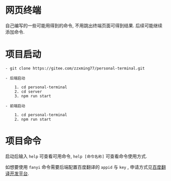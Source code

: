 
# 网页终端

自己编写的一些可能用得到的命令, 不用跳出终端页面可得到结果. 后续可能继续添加命令.


# 项目启动

```
- git clone https://gitee.com/zzxming77/personal-terminal.git

- 后端启动

    1. cd personal-terminal
    2. cd server
    3. npm run start

- 前端启动

    1. cd personal-terminal
    2. npm run start

```

# 项目命令

启动后输入 ```help``` 可查看可用命令, ```help [命令名称]``` 可查看命令使用方式.

如想要使用 ```fanyi``` 命令需要后端配置百度翻译的 ```appid``` 与 ```key``` , 申请方式见[百度翻译开发平台](https://api.fanyi.baidu.com/product/11).


